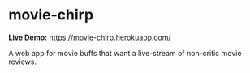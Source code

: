 # movie-chirp
__Live Demo:__ https://movie-chirp.herokuapp.com/

A web app for movie buffs that want a live-stream of non-critic movie reviews.
